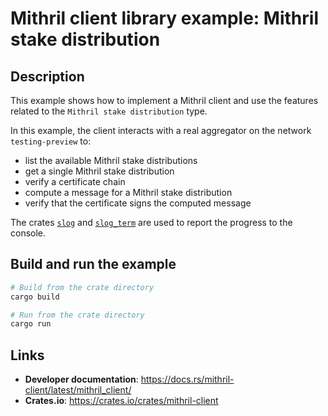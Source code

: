 # Mithril client library example: Mithril stake distribution

## Description

This example shows how to implement a Mithril client and use the features related to the `Mithril stake distribution` type.

In this example, the client interacts with a real aggregator on the network `testing-preview` to:
- list the available Mithril stake distributions
- get a single Mithril stake distribution
- verify a certificate chain
- compute a message for a Mithril stake distribution
- verify that the certificate signs the computed message

The crates [`slog`](https://docs.rs/slog/latest/slog/) and [`slog_term`](https://docs.rs/slog-term/latest/slog_term/) are used to report the progress to the console.

## Build and run the example

```bash
# Build from the crate directory
cargo build

# Run from the crate directory
cargo run
```

## Links
- **Developer documentation**: https://docs.rs/mithril-client/latest/mithril_client/
- **Crates.io**: https://crates.io/crates/mithril-client